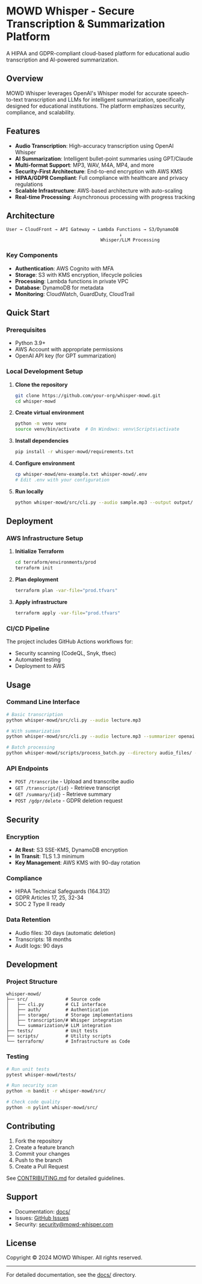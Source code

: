 # MOWD Whisper - Secure Transcription & Summarization Platform

A HIPAA and GDPR-compliant cloud-based platform for educational audio transcription and AI-powered summarization.

## Overview

MOWD Whisper leverages OpenAI's Whisper model for accurate speech-to-text transcription and LLMs for intelligent summarization, specifically designed for educational institutions. The platform emphasizes security, compliance, and scalability.

## Features

- **Audio Transcription**: High-accuracy transcription using OpenAI Whisper
- **AI Summarization**: Intelligent bullet-point summaries using GPT/Claude
- **Multi-format Support**: MP3, WAV, M4A, MP4, and more
- **Security-First Architecture**: End-to-end encryption with AWS KMS
- **HIPAA/GDPR Compliant**: Full compliance with healthcare and privacy regulations
- **Scalable Infrastructure**: AWS-based architecture with auto-scaling
- **Real-time Processing**: Asynchronous processing with progress tracking

## Architecture

```
User → CloudFront → API Gateway → Lambda Functions → S3/DynamoDB
                                          ↓
                                   Whisper/LLM Processing
```

### Key Components

- **Authentication**: AWS Cognito with MFA
- **Storage**: S3 with KMS encryption, lifecycle policies
- **Processing**: Lambda functions in private VPC
- **Database**: DynamoDB for metadata
- **Monitoring**: CloudWatch, GuardDuty, CloudTrail

## Quick Start

### Prerequisites

- Python 3.9+
- AWS Account with appropriate permissions
- OpenAI API key (for GPT summarization)

### Local Development Setup

1. **Clone the repository**
   ```bash
   git clone https://github.com/your-org/whisper-mowd.git
   cd whisper-mowd
   ```

2. **Create virtual environment**
   ```bash
   python -m venv venv
   source venv/bin/activate  # On Windows: venv\Scripts\activate
   ```

3. **Install dependencies**
   ```bash
   pip install -r whisper-mowd/requirements.txt
   ```

4. **Configure environment**
   ```bash
   cp whisper-mowd/env-example.txt whisper-mowd/.env
   # Edit .env with your configuration
   ```

5. **Run locally**
   ```bash
   python whisper-mowd/src/cli.py --audio sample.mp3 --output output/
   ```

## Deployment

### AWS Infrastructure Setup

1. **Initialize Terraform**
   ```bash
   cd terraform/environments/prod
   terraform init
   ```

2. **Plan deployment**
   ```bash
   terraform plan -var-file="prod.tfvars"
   ```

3. **Apply infrastructure**
   ```bash
   terraform apply -var-file="prod.tfvars"
   ```

### CI/CD Pipeline

The project includes GitHub Actions workflows for:
- Security scanning (CodeQL, Snyk, tfsec)
- Automated testing
- Deployment to AWS

## Usage

### Command Line Interface

```bash
# Basic transcription
python whisper-mowd/src/cli.py --audio lecture.mp3

# With summarization
python whisper-mowd/src/cli.py --audio lecture.mp3 --summarizer openai

# Batch processing
python whisper-mowd/scripts/process_batch.py --directory audio_files/ --recursive
```

### API Endpoints

- `POST /transcribe` - Upload and transcribe audio
- `GET /transcript/{id}` - Retrieve transcript
- `GET /summary/{id}` - Retrieve summary
- `POST /gdpr/delete` - GDPR deletion request

## Security

### Encryption
- **At Rest**: S3 SSE-KMS, DynamoDB encryption
- **In Transit**: TLS 1.3 minimum
- **Key Management**: AWS KMS with 90-day rotation

### Compliance
- HIPAA Technical Safeguards (164.312)
- GDPR Articles 17, 25, 32-34
- SOC 2 Type II ready

### Data Retention
- Audio files: 30 days (automatic deletion)
- Transcripts: 18 months
- Audit logs: 90 days

## Development

### Project Structure
```
whisper-mowd/
├── src/              # Source code
│   ├── cli.py        # CLI interface
│   ├── auth/         # Authentication
│   ├── storage/      # Storage implementations
│   ├── transcription/# Whisper integration
│   └── summarization/# LLM integration
├── tests/            # Unit tests
├── scripts/          # Utility scripts
└── terraform/        # Infrastructure as Code
```

### Testing
```bash
# Run unit tests
pytest whisper-mowd/tests/

# Run security scan
python -m bandit -r whisper-mowd/src/

# Check code quality
python -m pylint whisper-mowd/src/
```

## Contributing

1. Fork the repository
2. Create a feature branch
3. Commit your changes
4. Push to the branch
5. Create a Pull Request

See [CONTRIBUTING.md](CONTRIBUTING.md) for detailed guidelines.

## Support

- Documentation: [docs/](docs/)
- Issues: [GitHub Issues](https://github.com/your-org/whisper-mowd/issues)
- Security: security@mowd-whisper.com

## License

Copyright © 2024 MOWD Whisper. All rights reserved.

---

For detailed documentation, see the [docs/](docs/) directory.